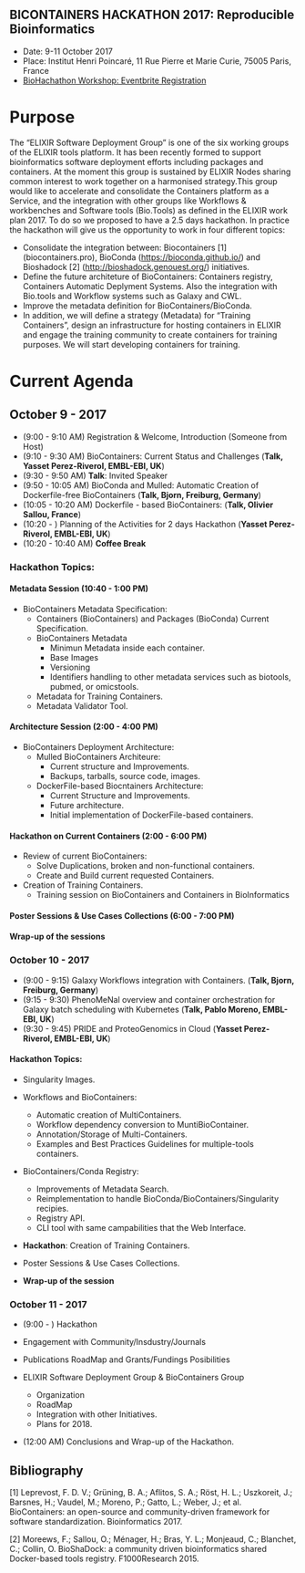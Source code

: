 BICONTAINERS HACKATHON 2017: Reproducible Bioinformatics
---------------------------------------------------------

- Date: 9-11 October 2017
- Place: Institut Henri Poincaré, 11 Rue Pierre et Marie Curie, 75005 Paris, France
- [BioHachathon Workshop: Eventbrite Registration](https://www.eventbrite.co.uk/e/biocontainers-hackathon-reproducible-bioinformatics-tickets-35601135956)

# Purpose

The “ELIXIR Software Deployment Group” is one of the six working groups of the ELIXIR tools platform. It has been recently formed to support bioinformatics software deployment efforts including packages and containers. At the moment this group is sustained by ELIXIR Nodes sharing common interest to work together on a harmonised strategy.This group would like to accelerate and consolidate the Containers platform as a Service, and the integration with other groups like Workflows & workbenches and Software tools (Bio.Tools) as defined in the ELIXIR work plan 2017. To do so we proposed to have a 2.5 days hackathon. In practice the hackathon will give us the opportunity to work in four different topics:

- Consolidate the integration between: Biocontainers [1] (biocontainers.pro), BioConda (https://bioconda.github.io/) and Bioshadock [2] (http://bioshadock.genouest.org/) initiatives.
- Define the future architeture of BioContainers: Containers registry, Containers Automatic Deplyment Systems. Also the integration with Bio.tools and Workflow systems such as Galaxy and CWL.
- Improve the metadata definition for BioContainers/BioConda.
- In addition, we will define a strategy (Metadata) for “Training Containers”, design an infrastructure for hosting containers in ELIXIR and engage the training community to create containers for training purposes. We will start developing containers for training.

# Current Agenda

## October 9  - 2017

- (9:00  - 9:10  AM) Registration & Welcome, Introduction (Someone from Host)
- (9:10  - 9:30  AM) BioContainers: Current Status and Challenges (**Talk, Yasset Perez-Riverol, EMBL-EBI, UK**)
- (9:30  - 9:50  AM) **Talk**: Invited Speaker
- (9:50  - 10:05 AM) BioConda and Mulled: Automatic Creation of Dockerfile-free BioContainers (**Talk, Bjorn, Freiburg, Germany**)
- (10:05 - 10:20 AM) Dockerfile - based BioContainers: (**Talk, Olivier Sallou, France**)
- (10:20 -         ) Planning of the Activities for 2 days Hackathon (**Yasset Perez-Riverol, EMBL-EBI, UK**)
- (10:20 - 10:40 AM) **Coffee Break**

### Hackathon Topics:

#### Metadata Session (10:40 - 1:00 PM)

- BioContainers Metadata Specification: 
   - Containers (BioContainers) and Packages (BioConda) Current Specification.
   - BioContainers Metadata
      - Minimun Metadata inside each container. 
      - Base Images 
      - Versioning
      - Identifiers handling to other metadata services such as biotools, pubmed, or omicstools. 
   - Metadata for Training Containers.
   - Metadata Validator Tool. 

#### Architecture Session (2:00 - 4:00 PM) 
 
 - BioContainers Deployment Architecture:
   - Mulled BioContainers Architeure:
      - Current structure and Improvements. 
      - Backups, tarballs, source code, images. 
   - DockerFile-based Biocntainers Architecture:
      - Current Structure and Improvements.
      - Future architecture. 
      - Initial implementation of DockerFile-based containers. 
   
#### Hackathon on Current Containers (2:00 - 6:00 PM) 

 - Review of current BioContainers:
   - Solve Duplications, broken and non-functional containers.
   - Create and Build current requested Containers.
 - Creation of Training Containers.
   - Training session on BioContainers and Containers in BioInformatics

#### Poster Sessions & Use Cases Collections (6:00 - 7:00 PM)

#### **Wrap-up of the sessions**

### October 10 - 2017

- (9:00 - 9:15) Galaxy Workflows integration with Containers. (**Talk, Bjorn, Freiburg, Germany**)
- (9:15 - 9:30) PhenoMeNal overview and container orchestration for Galaxy batch scheduling with Kubernetes (**Talk, Pablo Moreno, EMBL-EBI, UK**)
- (9:30 - 9:45) PRIDE and ProteoGenomics in Cloud (**Yasset Perez-Riverol, EMBL-EBI, UK**)

#### Hackathon Topics:

- Singularity Images.

- Workflows and BioContainers:
  - Automatic creation of MultiContainers.
  - Workflow dependency conversion to MuntiBioContainer.
  - Annotation/Storage of Multi-Containers.
  - Examples and Best Practices Guidelines for multiple-tools containers.

- BioContainers/Conda Registry:
  - Improvements of Metadata Search.
  - Reimplementation to handle BioConda/BioContainers/Singularity recipies.
  - Registry API.
  - CLI tool with same campabilities that the Web Interface.

- **Hackathon**: Creation of Training Containers.
- Poster Sessions & Use Cases Collections.
- **Wrap-up of the session**

### October 11 - 2017

- (9:00 - ) Hackathon 

- Engagement with Community/Insdustry/Journals
- Publications RoadMap and Grants/Fundings Posibilities
- ELIXIR Software Deployment Group & BioContainers Group
  - Organization
  - RoadMap
  - Integration with other Initiatives.
  - Plans for 2018.

- (12:00 AM) Conclusions and Wrap-up of the Hackathon.


## Bibliography
[1] Leprevost, F. D. V.; Grüning, B. A.; Aflitos, S. A.; Röst, H. L.; Uszkoreit, J.; Barsnes, H.; Vaudel, M.; Moreno, P.; Gatto, L.; Weber, J.; et al. BioContainers: an open-source and community-driven framework for software standardization. Bioinformatics 2017.

[2] Moreews, F.; Sallou, O.; Ménager, H.; Bras, Y. L.; Monjeaud, C.; Blanchet, C.; Collin, O. BioShaDock: a community driven bioinformatics shared Docker-based tools registry. F1000Research 2015.
